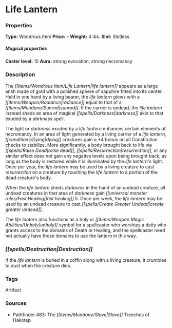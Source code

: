 ﻿---
Title: "Life Lantern"
Type: "Wondrous Item"
Price: "–"
Weight: "4 lbs."
Slot: "Slotless"
Caster level: "15"
Aura: "strong evocation, strong necromancy"
Description: |
  "The _life lantern_ appears as a large ankh made of gold with a polished sphere of sapphire fitted into its center. Held in one hand by a living bearer, the _life lantern_ glows with a radiance equal to that of a sunrod. If the carrier is undead, the _life lantern_ instead sheds an area of magical darkness akin to that exuded by a _darkness_ spell.
  The light or darkness exuded by a _life lantern_ enhances certain elements of necromancy. In an area of light generated by a living carrier of a _life lantern_, dying creatures gain a +4 bonus on all Constitution checks to stabilize. More significantly, a body brought back to life via _raise dead_, _resurrection_, or any similar effect does not gain any negative levels upon being brought back, as long as the body is restored while it is illuminated by the _life lantern's_ light. Once per year, the _life lantern_ may be used by a living creature to cast _resurrection_ on a creature by touching the life lantern to a portion of the dead creature's body.
  When the _life lantern_ sheds darkness in the hand of an undead creature, all undead creatures in that area of _darkness_ gain fast healing 5. Once per week, the _life lantern_ may be used by an undead creature to cast _create greater undead_.
  The _life lantern_ also functions as a holy or unholy symbol for a spellcaster who worships a deity who grants access to the domains of Death or Healing, and the spellcaster need not actually have those domains to use the lantern in this way."
Destruction: |
  "If the _life lantern_ is buried in a coffin along with a living creature, it crumbles to dust when the creature dies."
Sources: "['Pathfinder #83: The Slave Trenches of Hakotep']"
---

# Life Lantern

### Properties

**Type:** Wondrous Item **Price:** – **Weight:** 4 lbs. **Slot:** Slotless

##### Magical properties

**Caster level:** 15 **Aura:** strong evocation, strong necromancy

### Description

The _[[items/Wondrous Item/Life Lantern|life lantern]]_ appears as a large ankh made of gold with a polished sphere of sapphire fitted into its center. Held in one hand by a living bearer, the _life lantern_ glows with a _[[items/Weapon/Radiance|radiance]]_ equal to that of a _[[items/Mundane/Sunrod|sunrod]]_. If the carrier is undead, the _life lantern_ instead sheds an area of magical _[[spells/Darkness|darkness]]_ akin to that exuded by a _darkness_ spell.

The light or _darkness_ exuded by a _life lantern_ enhances certain elements of necromancy. In an area of light generated by a living carrier of a _life lantern_, _[[conditions/Dying|dying]]_ creatures gain a +4 bonus on all Constitution checks to stabilize. More significantly, a body brought back to life via _[[spells/Raise Dead|raise dead]]_, _[[spells/Resurrection|resurrection]]_, or any similar effect does not gain any negative levels upon being brought back, as long as the body is restored while it is illuminated by the _life lantern_'s light. Once per year, the _life lantern_ may be used by a living creature to cast _resurrection_ on a creature by touching the _life lantern_ to a portion of the dead creature's body.

When the _life lantern_ sheds _darkness_ in the hand of an undead creature, all undead creatures in that area of _darkness_ gain _[[universal monster rules/Fast Healing|fast healing]]_ 5. Once per week, the _life lantern_ may be used by an undead creature to cast _[[spells/Create Greater Undead|create greater undead]]_.

The _life lantern_ also functions as a holy or _[[items/Weapon Magic Abilities/Unholy|unholy]]_ symbol for a spellcaster who worships a deity who grants access to the domains of Death or Healing, and the spellcaster need not actually have those domains to use the lantern in this way.

### _[[spells/Destruction|Destruction]]_

If the _life lantern_ is buried in a coffin along with a living creature, it crumbles to dust when the creature dies.

### Tags

Artifact

### Sources

* Pathfinder #83: The _[[items/Mundane/Slave|Slave]]_ Trenches of Hakotep